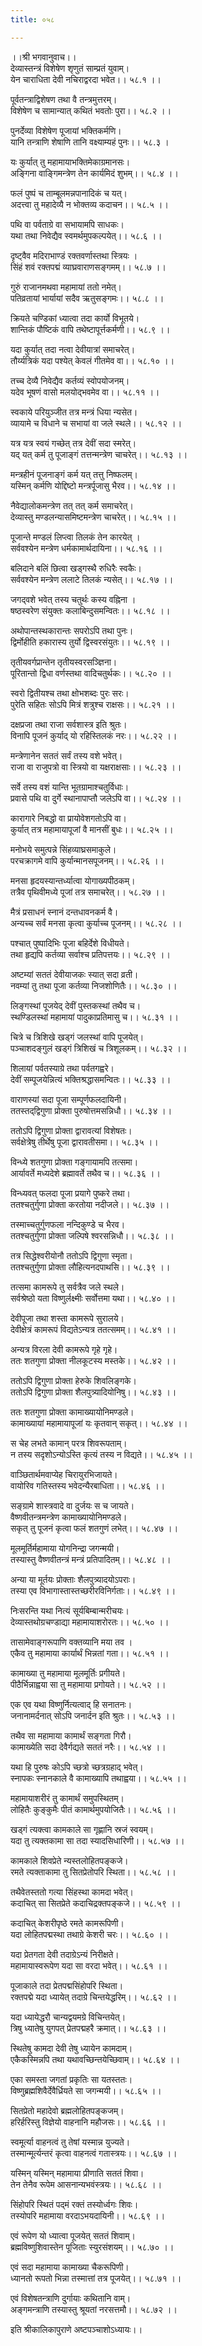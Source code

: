 ```yaml
---
title: ०५८

---
```

।।श्री भगवानुवाच।।  
देव्यास्तन्त्रं विशेषेण शृणुतं साम्प्रतं युवाम्।  
येन चाराधिता देवी नचिराद्वरदा भवेत।। ५८.१ ।।  
  
पूर्वतन्त्राद्विशेषण तथा वै तन्त्रमुत्तरम्।  
विशेषेण च सामान्यात् कथितं भवतोः पुरा।। ५८.२ ।।  
  
पुनर्देव्या विशेषेण पूजायां भक्तिकर्मणि।  
यानि तन्त्राणि शेषाणि तानि वक्ष्याम्यहं पुनः।। ५८.३ ।  
  
यः कुर्यात् तु महामायाभक्तिमेकाग्रमानसः।  
अङ्गिना वाङ्गिमन्त्रेण तेन कार्यमिदं शुभम्।। ५८.४ ।।  
  
फलं पुष्पं च ताम्बूलमन्नपानादिकं च यत्।  
अदत्त्वा तु महादेव्यै न भोक्तव्य कदाचन।। ५८.५ ।।  
  
पथि वा पर्वताग्रे वा सभायामपि साधकः।  
यथा तथा निवेद्यैव स्वमर्थमुपकल्पयेत्।। ५८.६ ।।  
  
दृष्ट्वैव मदिराभाण्डं रक्तवर्णास्तथा स्त्रियः ।  
सिंहं शवं रक्तपद्मं व्याघ्रवाराणसङ्गमम्।। ५८.७ ।।  
  
गुरुं राजानमथवा महामायां ततो नमेत्।  
पतिव्रतायां भार्यायां सदैव ऋतुसङ्गमः।। ५८.८ ।।  
  
क्रियते चण्डिकां ध्यात्वा तदा कार्यो विभूतये।  
शान्तिकं पौष्टिकं वापि तथेष्टापूर्त्तकर्मणी।। ५८.९ ।।  
  
यदा कुर्यात् तदा नत्वा देवीयात्रां समाचरेत्।  
तौर्य्यत्रिकं यदा पश्येत् केवलं गीतमेव वा।। ५८.१० ।।  
  
तच्च देव्यै निवेद्यैव कर्तव्यं स्वोपयोजनम्।  
यदेव भूषणं वासो मलयोद्भवमेव वा।। ५८.११ ।।  
  
स्वकाये परियुञ्जीत तत्र मन्त्रं धिया न्यसेत।  
व्यायामे च विधाने च सभायां वा जले स्थले।। ५८.१२ ।।  
  
यत्र यत्र स्वयं गच्छेत् तत्र देवीं सदा स्मरेत्।  
यद् यत् कर्म तु पूजाङ्गं तत्तन्मन्त्रेण चाचरेत्।। ५८.१३ ।।  
  
मन्त्रहीनं पूजनाङ्गं कर्म यत् तत्तु निष्फलम्।  
यस्मिन् कर्मणि योद्दिष्टो मन्त्रर्पूजासु भैरव।। ५८.१४ ।।  
  
नैवेद्यालोकमन्त्रेण तत् तत् कर्म समाचरेत्।  
देव्यास्तु मण्डलन्यासमिष्टमन्त्रेण चाचरेत्।। ५८.१५ ।।  
  
पूजान्ते मण्डलं लिप्त्वा तिलकं तेन कारयेत् ।  
सर्ववश्येन मन्त्रेण धर्मकामार्थदायिना।। ५८.१६ ।।  
  
बलिदाने बलिं छित्वा खड्गस्थै रुधिरैः स्वकैः।  
सर्ववश्येन मन्त्रेण ललाटे तिलकं न्यसेत्।। ५८.१७ ।।  
  
जगद्‌वशे भवेत् तस्य चतुर्थः कस्य वह्निना ।  
षष्ठस्वरेण संयुक्तः कलाबिन्दुसमन्वितः।। ५८.१८ ।।  
  
अथोपान्तस्थकारान्तः सपरोऽपि तथा पुनः।  
द्विर्मोहीति हकारास्य तुर्यो द्विस्वरसंयुतः।। ५८.१९ ।।  
  
तृतीयवर्गप्रान्तेन तृतीयस्वरसञ्ज्ञिना।  
पूरितान्तो द्विधा वर्णस्तथा वादिचतुर्थकः।। ५८.२० ।।  
  
स्वरो द्वितीयश्च तथा क्षोभशब्दः पुरः सरः।  
पुरेति सहितः सोऽपि मित्रं शत्रुश्च राक्षसः।। ५८.२१ ।।  
  
दक्षप्रजा तथा राजा सर्वशास्त्र इति श्रुतः।  
विनापि पूजनं कुर्याद् यो रहिस्तिलकं नरः।। ५८.२२ ।।  
  
मन्त्रेणानेन सततं सर्वं तस्य वशे भवेत्।  
राजा वा राजुपत्रो वा स्त्रियो वा यक्षराक्षसाः।। ५८.२३ ।।  
  
सर्वे तस्य वशं यान्ति भूतग्रामाश्चतुर्विधाः।  
प्रवासे पथि वा दुर्गे स्थानापाप्तौ जलेऽपि वा।। ५८.२४ ।।  
  
कारागारे निबद्धो वा प्रायोवेशगतोऽपि वा।  
कुर्यात् तत्र महामायापूजां वै मानसीं बुधः।। ५८.२५ ।।  
  
मनोभये समुत्पन्ने सिंहव्याघ्रसमाकुले।  
परचक्रागमे वापि कुर्यान्मानसपूजनम्।। ५८.२६ ।।  
  
मनसा हृदयस्यान्तर्ध्यात्वा योगाख्यपीठकम्।  
तत्रैव पृथिवीमध्ये पूजां तत्र समाचरेत्।। ५८.२७ ।।  
  
मैत्रं प्रसाधनं स्नानं दन्तधावनकर्म वै।  
अन्यच्च सर्वं मनसा कृत्वा कुर्याच्च पूजनम्।। ५८.२८ ।।  
  
पश्चात् पुष्पादिभिः पूजा बहिर्देशे विधीयते।  
तथा हृद्यपि कर्तव्या सर्वाश्च प्रतिपत्तयः।। ५८.२९ ।।  
  
अष्टम्यां सततं देवीयाजकः स्यात् सदा व्रती।  
नवम्यां तु तथा पूजा कर्तव्या निजशोणितैः।। ५८.३० ।।  
  
लिङ्गस्थां पूजयेद् देवीं पुस्तकस्थां तथैव च।  
स्थण्डिलस्थां महामायां पादुकाप्रतिमासु च।। ५८.३१ ।।  
  
चित्रे च त्रिशिखे खड्गं जलस्थां वापि पूजयेत्।  
पञ्चाशदङ्गुलं खड्गं त्रिशिखं च त्रिशूलकम्।। ५८.३२ ।।  
  
शिलायां पर्वतस्याग्रे तथा पर्वतगह्वरे।  
देवीं सम्पूजयेन्नित्यं भक्तिश्रद्धासमन्वितः।। ५८.३३ ।।  
  
वाराणस्यां सदा पूजा सम्पूर्णफलदायिनी।  
ततस्तद्‌द्विगुणा प्रोक्ता पुरुषोत्तमसन्निधौ।। ५८.३४ ।।  
  
ततोऽपि द्विगुणा प्रोक्ता द्वारावत्यां विशेषतः।  
सर्वक्षेत्रेषु तीर्थेषु पूजा द्वारावतीसमा।। ५८.३५ ।।  
  
विन्ध्ये शतगुणा प्रोक्ता गङ्गायामपि तत्समा।  
आर्यावर्ते मध्यदेशे ब्रह्मावर्ते तथैव च।। ५८.३६ ।।  
  
विन्ध्यवत् फलदा पूजा प्रयागे पुष्करे तथा।  
ततश्चतुर्गुणा प्रोक्ता करतोया नदीजले।। ५८.३७ ।।  
  
तस्माच्चतुर्गुणफला नन्दिकुण्डे च भैरव।  
ततश्चतुर्गुणा प्रोक्ता जल्पिषे श्वरसन्निधौ।। ५८.३८ ।।  
  
तत्र सिद्धेश्वरीयोनौ ततोऽपि द्विगुणा स्मृता।  
ततश्चतुर्गुणा प्रोक्ता लौहित्यनदपाथसि।। ५८.३९ ।।  
  
तत्समा कामरूपे तु सर्वत्रैव जले स्थले।  
सर्वश्रेष्ठो यता विष्णुर्लक्ष्मीः सर्वोत्तमा यथा।। ५८.४० ।।  
  
देवीपूजा तथा शस्ता कामरूपे सुरालये।  
देवीक्षेत्रं कामरूपं विद्यतेऽन्यत्र ततत्समम्।। ५८.४१ ।।  
  
अन्यत्र विरला देवी कामरूपे गृहे गृहे।  
ततः शतगुणा प्रोक्ता नीलकूटस्य मस्तके।। ५८.४२ ।।  
  
ततोऽपि द्विगुणा प्रोक्ता हेरुके शिवलिङ्गके।  
ततोऽपि द्विगुणा प्रोक्ता शैलपुत्र्यादियोनिषु।। ५८.४३ ।।  
  
ततः शतगुणा प्रोक्ता कामाख्यायोनिमण्डले।  
कामाख्यायां महामायापूजां यः कृतवान् सकृत्।। ५८.४४ ।।  
  
स चेह लभते कामान् परत्र शिवरूपताम्।  
न तस्य सदृशोऽन्योऽस्ति कृत्यं तस्य न विद्यते।। ५८.४५ ।।  
  
वाञ्छितार्थमवाप्येह चिरायुरभिजायते।  
वायोरिव गतिस्तस्य भवेदन्यैरबाधिता।। ५८.४६ ।।  
  
सङ्ग्रामे शास्त्रवादे वा दुर्जयः स च जायते।  
वैष्णवीतन्त्रमन्त्रेण कामाख्यायोनिमण्डले।  
सकृत् तु पूजनं कृत्वा फलं शतगुणं लभेत्।। ५८.४७ ।।  
  
मूलमूर्तिर्महामाया योगनिन्द्रा जगन्मयी।  
तस्यास्तु वैष्णवीतन्त्रं मन्त्रं प्रतिपादितम्।। ५८.४८ ।।  
  
अन्या या मूर्तयः प्रोक्ताः शैलपुत्र्यादयोऽपराः।  
तस्या एव विभागास्तास्तच्छरीरविनिर्गताः।। ५८.४९ ।।  
  
निःसरन्ति यथा नित्यं सूर्यबिम्बान्मरीचयः।  
देव्यास्तथोग्रचण्डाद्या महामायाशरोरतः।। ५८.५० ।।  
  
तासामेवाङ्गरूपाणि वक्तव्यानि मया तव ।  
एकैव तु महामाया कार्यार्थं भिन्नतां गता।। ५८.५१ ।।  
  
कामाख्या तु महामाया मूलमूर्तिः प्रगीयते।  
पीठैर्भिन्नाह्वया सा तु महामाया प्रगोयते।। ५८.५२ ।।  
  
एक एव यथा विष्णुर्नित्यत्वाद् हि सनातनः।  
जनानामर्दनात् सोऽपि जनार्दन इति श्रुतः।। ५८.५३ ।।  
  
तथैव सा महामाया कामार्थं सङ्गता गिरौ।  
कामाख्येति सदा देवैर्गद्यते सततं नरैः।। ५८.५४ ।।  
  
यथा हि पुरुषः कोऽपि च्छत्रो च्छत्रग्रहाद् भवेत्।  
स्नापकः स्नानकाले वै कामाख्यापि तथाह्वया।। ५८.५५ ।।  
  
महामायाशरीरं तु कामार्थं समुपस्थितम्।  
लोहितैः कुङ्कुमैः पीतं कामार्थमुपयोजितैः।। ५८.५६ ।।  
  
खड्गं त्यक्त्वा कामकाले सा गृह्णानि स्रजं स्वयम्।  
यदा तु त्यक्तकामा सा तदा स्यादसिधारिणी।। ५८.५७ ।।  
  
कामकाले शिवप्रेते न्यस्तलोहितपङ्कजे।  
रमते त्यक्ताकामा तु सितप्रेतोपरि स्थिता।। ५८.५८ ।।  
  
तथैवेतस्ततो गत्या सिंहस्था कामदा भवेत्।  
कदाचित् सा सितप्रेते कदाचिद्रक्तपङ्कजे।। ५८.५९ ।।  
  
कदाचित् केशरीपृष्ठे रमते कामरूपिणी।  
यदा लोहितपद्मस्था तथाग्रे केशरी चरः।। ५८.६० ।।  
  
यदा प्रेतगता देवी तदाग्रेऽन्यं निरीक्षते।  
महामायास्वरूपेण यदा सा वरदा भवेत्।। ५८.६१ ।।  
  
पूजाकाले तदा प्रेतपद्मसिंहोपरि स्थिता।  
रक्तपद्मे यदा ध्यायेत् तदाग्रे चिन्तयेद्धरिम्।। ५८.६२ ।।  
  
यदा ध्यायेद्धरौ चान्यद्वयमग्रे विचिन्तयेत्।  
त्रिषु ध्यातेषु युगपत् प्रेतपद्महरै क्रमात्।। ५८.६३ ।।  
  
स्थितेषु कामदा देवी तेषु ध्यायेन कामदाम्।  
एकैकस्मिन्नपि तथा यथावच्छिन्तयेच्छिवाम्।। ५८.६४ ।।  
  
एका समस्ता जगतां प्रकृतिः सा यतस्ततः।  
विष्णुब्रह्मशिवैर्देवैर्ध्रियते सा जगन्मयी।। ५८.६५ ।।  
  
सितप्रेतो महादेवो ब्रह्मलोहितपङ्कजम्।  
हरिर्हरिस्तु विज्ञेयो वाहनानि महौजसः।। ५८.६६ ।।  
  
स्वमूर्त्या वाहनत्वं तु तेषां यस्मान्न युज्यते।  
तस्मान्मूर्त्यन्तरं कृत्वा वाहनत्वं गतास्त्रयः।। ५८.६७ ।।  
  
यस्मिन् यस्मिन् महामाया प्रीणाति सततं शिवा।  
तेन तेनैव रूपेम आसनान्यभवंस्त्रयः।। ५८.६८ ।।  
  
सिंहोपरि स्थितं पद्‌मं रक्तं तस्योर्ध्वगः शिवः।  
तस्योपरि महामाया वरदाऽभयदायिनी।। ५८.६९ ।।  
  
एवं रूपेण यो ध्यात्वा पूजयेत् सततं शिवाम्।  
ब्रह्मविष्णुशिवास्तेन पूजिताः स्युरसंशयम्।। ५८.७० ।।  
  
एवं सदा महामाया कामाख्या चैकरूपिणी।  
ध्यानतो रूपतो भिन्ना तस्मात्तां तत्र पूजयेत्।। ५८.७१ ।।  
  
एवं विशेषतन्त्राणि दुर्गायाः कथितानि वाम्।  
अङ्गमन्त्राणि तस्यास्तु श्रूयतां नरसत्तमौ।। ५८.७२ ।।  
  
इति श्रीकालिकापुराणे अष्टपञ्चाशोऽध्यायः।।